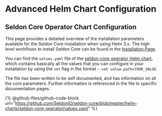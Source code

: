 # Advanced Helm Chart Configuration

## Seldon Core Operator Chart Configuration

This page provides a detailed overview of the installation parameters available for the Seldon Core installation when using Helm 3.x. The high level workflows to install Seldon Core can be found in the [Installation Page](../workflow/install.md).

You can find the `values.yaml` file of the [seldon-core-operator Helm chart](https://github.com/SeldonIO/seldon-core/helm-charts/seldon-core-operator), which contains basically all the values that you can configure in your installation by using the `set` flag in the format `--set value.path=YOUR_VALUE`.

The file has been written to be self documented, and has information on all the core parameters. Further information is referenced in the file to specific documentation pages.

{% @github-files/github-code-block url="https://github.com/SeldonIO/seldon-core/blob/master/helm-charts/seldon-core-operator/values.yaml" %}